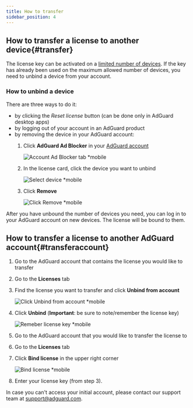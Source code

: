 ```yaml
---
title: How to transfer
sidebar_position: 4
---
```


## How to transfer a license to another device{#transfer}

The license key can be activated on a [limited number of devices](../what-is#devices). If the key has already been used on the maximum allowed number of devices, you need to unbind a device from your account.

### How to unbind a device

There are three ways to do it:

- by clicking the *Reset license* button (can be done only in AdGuard desktop apps)
- by logging out of your account in an AdGuard product
- by removing the device in your AdGuard account:
    1. Click **AdGuard Ad Blocker** in your [AdGuard account](https://my.adguard.com/)

        ![Account Ad Blocker tab *mobile](https://cdn.adtidy.org/content/kb/ad_blocker/general/newaccount-unbind-device-0.png)

    1. In the license card, click the device you want to unbind

        ![Select device *mobile](https://cdn.adtidy.org/content/kb/ad_blocker/general/newaccount-unbind-device-1.png)

    1. Click **Remove**

        ![Click Remove *mobile](https://cdn.adtidy.org/content/kb/ad_blocker/general/newaccount-unbind-device-2.png)

After you have unbound the number of devices you need, you can log in to your AdGuard account on new devices. The license will be bound to them.

## How to transfer a license to another AdGuard account{#transferaccount}

1. Go to the AdGuard account that contains the license you would like to transfer

1. Go to the **Licenses** tab

1. Find the license you want to transfer and click **Unbind from account**

    ![Click Unbind from account *mobile](https://cdn.adtidy.org/content/kb/ad_blocker/general/newaccount-transfer-to-account.png)

1. Click **Unbind** (**Important**: be sure to note/remember the license key)

    ![Remeber license key *mobile](https://cdn.adtidy.org/content/kb/ad_blocker/general/newaccount-transfer-to-account-1.png)

1. Go to the AdGuard account that you would like to transfer the license to

1. Go to the **Licenses** tab

1. Click **Bind license** in the upper right corner

    ![Bind license *mobile](https://cdn.adtidy.org/content/kb/ad_blocker/general/newaccount-transfer-to-account-2.png)

1. Enter your license key (from step 3).

In case you can't access your initial account, please contact our support team at support@adguard.com.

